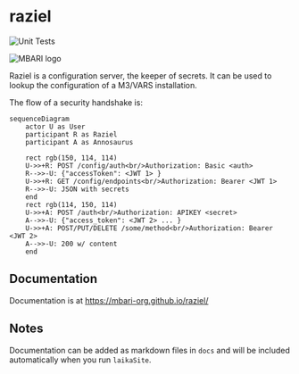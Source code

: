 # raziel

![Unit Tests](https://github.com/mbari-org/raziel/actions/workflows/test.yml/badge.svg)

![MBARI logo](src/docs/_asssets/images/logo-mbari-3b.png)

Raziel is a configuration server, the keeper of secrets. It can be used to lookup the configuration of a M3/VARS installation.

The flow of a security handshake is:

```mermaid
sequenceDiagram 
    actor U as User
    participant R as Raziel
    participant A as Annosaurus

    rect rgb(150, 114, 114)
    U->>+R: POST /config/auth<br/>Authorization: Basic <auth>
    R-->>-U: {"accessToken": <JWT 1> }
    U->>+R: GET /config/endpoints<br/>Authorization: Bearer <JWT 1>
    R-->>-U: JSON with secrets
    end
    rect rgb(114, 150, 114)
    U->>+A: POST /auth<br/>Authorization: APIKEY <secret>
    A-->>-U: {"access_token": <JWT 2> ... }
    U->>+A: POST/PUT/DELETE /some/method<br/>Authorization: Bearer <JWT 2>
    A-->>-U: 200 w/ content
    end

```

## Documentation

Documentation is at <https://mbari-org.github.io/raziel/>

## Notes

Documentation can be added as markdown files in `docs` and will be included automatically when you run `laikaSite`.
